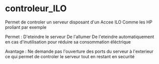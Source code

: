# controleur_ILO
Permet de controler un serveur disposant d'un Accee ILO
Comme les HP proliant par exemple
  
Permet :
  D'eteindre le serveur
  De l'allumer
  De l'eteindre automatiquement en cas d'inutilisation pour réduire sa consommation  éléctrique
 
Avantage :
  Ne demande pas l'ouverture des ports du serveur à l'exterieur ce qui permet de controler le serveur tout en restant en securité

